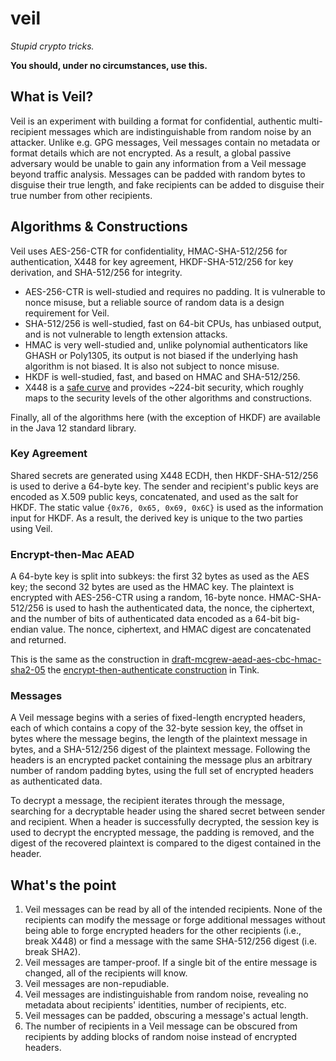 # veil

_Stupid crypto tricks._

**You should, under no circumstances, use this.**

## What is Veil?

Veil is an experiment with building a format for confidential, authentic multi-recipient messages
which are indistinguishable from random noise by an attacker. Unlike e.g. GPG messages, Veil
messages contain no metadata or format details which are not encrypted. As a result, a global
passive adversary would be unable to gain any information from a Veil message beyond traffic
analysis. Messages can be padded with random bytes to disguise their true length, and fake 
recipients can be added to disguise their true number from other recipients.

## Algorithms & Constructions
 
Veil uses AES-256-CTR for confidentiality, HMAC-SHA-512/256 for authentication, X448 for key
agreement, HKDF-SHA-512/256 for key derivation, and SHA-512/256 for integrity.

* AES-256-CTR is well-studied and requires no padding. It is vulnerable to nonce misuse, but a 
  reliable source of random data is a design requirement for Veil.
* SHA-512/256 is well-studied, fast on 64-bit CPUs, has unbiased output, and is not vulnerable to
  length extension attacks.
* HMAC is very well-studied and, unlike polynomial authenticators like GHASH or Poly1305, its output
  is not biased if the underlying hash algorithm is not biased. It is also not subject to nonce
  misuse.
* HKDF is well-studied, fast, and based on HMAC and SHA-512/256.
* X448 is a [safe curve](https://safecurves.cr.yp.to) and provides ~224-bit security, which roughly
  maps to the security levels of the other algorithms and constructions.
  
Finally, all of the algorithms here (with the exception of HKDF) are available in the Java 12 
standard library.

### Key Agreement

Shared secrets are generated using X448 ECDH, then HKDF-SHA-512/256 is used to derive a 64-byte key.
The sender and recipient's public keys are encoded as X.509 public keys, concatenated, and used as
the salt for HKDF. The static value `{0x76, 0x65, 0x69, 0x6C}` is used as the information input for
HKDF. As a result, the derived key is unique to the two parties using Veil.

### Encrypt-then-Mac AEAD

A 64-byte key is split into subkeys: the first 32 bytes as used as the AES key; the second 32 bytes
are used as the HMAC key. The plaintext is encrypted with AES-256-CTR using a random, 16-byte nonce.
HMAC-SHA-512/256 is used to hash the authenticated data, the nonce, the ciphertext, and the number
of bits of authenticated data encoded as a 64-bit big-endian value. The nonce, ciphertext, and HMAC
digest are concatenated and returned.

This is the same as the construction in
[draft-mcgrew-aead-aes-cbc-hmac-sha2-05](https://www.ietf.org/archive/id/draft-mcgrew-aead-aes-cbc-hmac-sha2-05.txt)
the [encrypt-then-authenticate
construction](https://github.com/google/tink/blob/master/java/src/main/java/com/google/crypto/tink/subtle/EncryptThenAuthenticate.java)
in Tink.

### Messages

A Veil message begins with a series of fixed-length encrypted headers, each of which contains a copy
of the 32-byte session key, the offset in bytes where the message begins, the length of the
plaintext message in bytes, and a SHA-512/256 digest of the plaintext message. Following the headers
is an encrypted packet containing the message plus an arbitrary number of random padding bytes,
using the full set of encrypted headers as authenticated data.

To decrypt a message, the recipient iterates through the message, searching for a decryptable header
using the shared secret between sender and recipient. When a header is successfully decrypted, the
session key is used to decrypt the encrypted message, the padding is removed, and the digest of the
recovered plaintext is compared to the digest contained in the header.

## What's the point

1. Veil messages can be read by all of the intended recipients. None of the recipients can modify
   the message or forge additional messages without being able to forge encrypted headers for the
   other recipients (i.e., break X448) or find a message with the same SHA-512/256 digest (i.e. 
   break SHA2).
2. Veil messages are tamper-proof. If a single bit of the entire message is changed, all of the
   recipients will know.
3. Veil messages are non-repudiable.
4. Veil messages are indistinguishable from random noise, revealing no metadata about recipients'
   identities, number of recipients, etc.
5. Veil messages can be padded, obscuring a message's actual length.
6. The number of recipients in a Veil message can be obscured from recipients by adding blocks of 
   random noise instead of encrypted headers.
